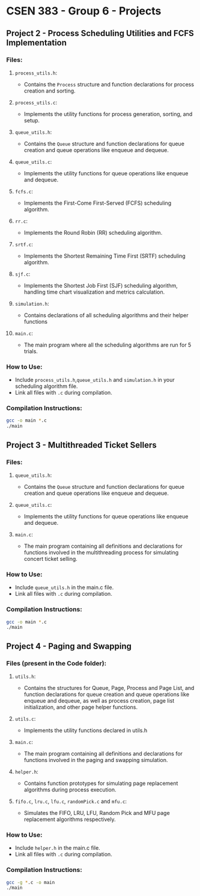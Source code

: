 # CSEN 383 - Group 6 - Projects
## Project 2 - Process Scheduling Utilities and FCFS Implementation

### Files:
1. `process_utils.h`:
   - Contains the `Process` structure and function declarations for process creation and sorting.

2. `process_utils.c`:
   - Implements the utility functions for process generation, sorting, and setup.

3. `queue_utils.h`:
   - Contains the `Queue` structure and function declarations for queue creation and queue operations like enqueue and dequeue.
  
4. `queue_utils.c`:
   - Implements the utility functions for queue operations like enqueue and dequeue.

5. `fcfs.c`:
   - Implements the First-Come First-Served (FCFS) scheduling algorithm.

6. `rr.c`:
   - Implements the Round Robin (RR) scheduling algorithm.
  
7. `srtf.c`:
   - Implements the Shortest Remaining Time First (SRTF) scheduling algorithm.
     
8. `sjf.c`:
   - Implements the Shortest Job First (SJF) scheduling algorithm, handling time chart visualization and metrics calculation.

9. `simulation.h`:
    - Contains declarations of all scheduling algorithms and their helper functions
  
10. `main.c`:
    - The main program where all the scheduling algorithms are run for 5 trials.

### How to Use:
- Include `process_utils.h`,`queue_utils.h` and `simulation.h` in your scheduling algorithm file.
- Link all files with `.c` during compilation.

### Compilation Instructions:
  ```bash
  gcc -o main *.c
  ./main
  ```


## Project 3 - Multithreaded Ticket Sellers

### Files:
1. `queue_utils.h`:
   - Contains the `Queue` structure and function declarations for queue creation and queue operations like enqueue and dequeue.
  
2. `queue_utils.c`:
   - Implements the utility functions for queue operations like enqueue and dequeue.
  
3. `main.c`:
    - The main program containing all definitions and declarations for functions involved in the multithreading process for simulating concert ticket selling.

### How to Use:
- Include `queue_utils.h` in the main.c file.
- Link all files with `.c` during compilation.

### Compilation Instructions:
  ```bash
  gcc -o main *.c
  ./main
  ```

## Project 4 - Paging and Swapping

### Files (present in the Code folder):
1. `utils.h`:
   - Contains the structures for Queue, Page, Process and Page List, and function declarations for queue creation and queue operations like enqueue and dequeue, as well as process creation, page list initialization, and other page helper functions.
  
2. `utils.c`:
   - Implements the utility functions declared in utils.h
  
3. `main.c`:
    - The main program containing all definitions and declarations for functions involved in the paging and swapping simulation.

4. `helper.h`:
    - Contains function prototypes for simulating page replacement algorithms during process execution.
	
5. `fifo.c`, `lru.c`, `lfu.c`, `randomPick.c` and `mfu.c`:
    - Simulates the FIFO, LRU, LFU, Random Pick and MFU page replacement algorithms respectively.

### How to Use:
- Include `helper.h` in the main.c file.
- Link all files with `.c` during compilation.

### Compilation Instructions:
  ```bash
  gcc -g *.c -o main
  ./main
  ```
